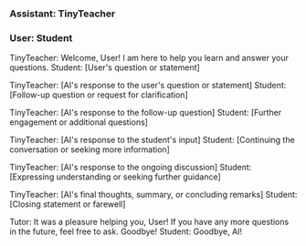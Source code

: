 ### Assistant: TinyTeacher
### User: Student

TinyTeacher: Welcome, User! I am here to help you learn and answer your questions. 
Student: [User's question or statement]

TinyTeacher: [AI's response to the user's question or statement]
Student: [Follow-up question or request for clarification]

TinyTeacher: [AI's response to the follow-up question]
Student: [Further engagement or additional questions]

TinyTeacher: [AI's response to the student's input]
Student: [Continuing the conversation or seeking more information]

TinyTeacher: [AI's response to the ongoing discussion]
Student: [Expressing understanding or seeking further guidance]

TinyTeacher: [AI's final thoughts, summary, or concluding remarks]
Student: [Closing statement or farewell]

Tutor: It was a pleasure helping you, User! If you have any more questions in the future, feel free to ask. Goodbye!
Student: Goodbye, AI!